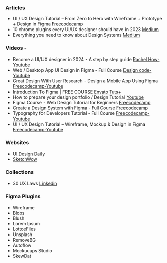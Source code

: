### Articles

- UI / UX Design Tutorial – From Zero to Hero with Wireframe + Prototype + Design in Figma [Freecodecamp](https://www.freecodecamp.org/news/ui-ux-design-tutorial-from-zero-to-hero-with-wireframe-prototype-figma)
- 10 chrome plugins every UI/UX designer should have in 2023 [Medium](https://uxplanet.org/10-chrome-plugins-every-ui-ux-designer-should-have-in-2023-ad4b54134296)
- Everything you need to know about Design Systems [Medium](https://uxdesign.cc/everything-you-need-to-know-about-design-systems-54b109851969)

### Videos - 
- Become a UI/UX designer in 2024 - A step by step guide [Rachel How-Youtube](https://youtu.be/HmKwiEmJIdM?si=otGYxIpMgNdgdcFK)
- Web / Desktop App UI Design in Figma - Full Course [Design code- Youtube](https://youtu.be/5IanQIwhA4E?si=K7hbB69lIF5hTR0r)
- Great Design With User Research - Design a Mobile App Using Figma [Freecodecamp-Youtube](https://youtu.be/YD0egXpd-Y0?si=jpEDyDH22JJPwzOV)
- Introduction To Figma | FREE COURSE [Envato Tuts+](https://youtu.be/g6rQFP9zCAM?si=m94g5Cg1z6N0zCSW)
- How to prepare your design portfolio / Design Tutorial [ Youtube](https://youtu.be/emSv9TTHZVY?si=TEIDbT0aOWibEjkn)
- Figma Course - Web Design Tutorial for Beginners [Freecodecamp](https://youtu.be/D56hs0Twfco?si=2MV_pMtqdb9DwuCL)
- Create a Design System with Figma - Full Course [Freecodecamp](https://youtu.be/RYDiDpW2VkM?si=hRh7J307bwy_vMyc)
- Typography for Developers Tutorial - Full Course [Freecodecamp-Youtube](https://youtu.be/agbh1wbfJt8?si=lFSPdeHET5maZD7y)
- UI / UX Design Tutorial – Wireframe, Mockup & Design in Figma [Freecodecamp-Youtube](https://youtu.be/c9Wg6Cb_YlU?si=30bN5sjk5ttlp6kF)

### Websites

- [UI Design Daily](https://www.uidesigndaily.com/)
- [SketchWow](https://www.sketchwow.com/)

### Collections

- 30 UX Laws [Linkedin](https://www.linkedin.com/feed/update/urn:li:activity:7096731969450835968/)

### Figma Plugins

- Wireframe
- Blobs
- Blush
- Lorem Ipsum
- LottoeFiles
- Unsplash
- RemoveBG
- Autoflow
- Mockuuups Studio
- SkewDat